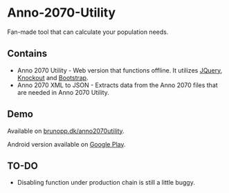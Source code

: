 Anno-2070-Utility
=================

Fan-made tool that can calculate your population needs.

Contains
--------

* Anno 2070 Utility - Web version that functions offline. It utilizes [JQuery](www.jquery.com), [Knockout](www.knockoutjs.com) and [Bootstrap](www.getbootstrap.com).
* Anno 2070 XML to JSON - Extracts data from the Anno 2070 files that are needed in Anno 2070 Utility.

Demo
----

Available on [brunopp.dk/anno2070utility](www.brunopp.dk/anno2070utility).

Android version available on [Google Play](https://play.google.com/store/apps/details?id=dk.brunoapps.anno2070utility).

TO-DO
-----

* Disabling function under production chain is still a little buggy.

